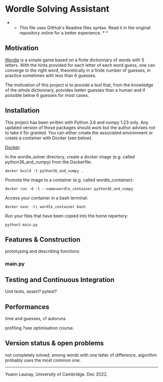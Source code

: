 #  Wordle Solving Assistant #

* * This file uses GitHub's Readme files syntax. Read it in the original repository online for a better experience. * *

## Motivation

[Wordle](https://wordlegame.org/uk) is a simple game based on a finite dictionnary of words with 5 letters. With the hints provided for each letter of each word guess, one can converge to the right word, theoretically in a finite number of guesses, in practice sometimes with less than 6 guesses.

The motivation of this project is to provide a tool that, from the knowledge of the whole dictionnary, provides better guesses than a human and if possible below 6 guesses for most cases.


## Installation

This project has been written with Python 3.6 and numpy 1.23 only. Any updated version of those packages should work but the author advises not to take it for granted.
You can either create the associated environment or create a container with Docker (see below).

[Docker](https://www.docker.com/get-started/):

In the wordle_solver directory, create a docker image (e.g. called python36_and_numpy) from the Dockerfile:
```
docker build -t python36_and_numpy . 
```
Promote the image to a container (e.g. called wordle_container):
```
docker run -d -t --name=wordle_container python36_and_numpy 
```
Access your container in a bash terminal:
```
docker exec -ti wordle_container bash
```
Run your files that have been copied into the home repertory:
```
python3 main.py
```

## Features & Construction

prototyping and describing functions
### main.py 

## Testing and Continuous Integration
Unit tests, assert? pytest?

## Performances
time and guesses, cf autoruns

profiling ?see optimisation course.

## Version status & open problems
not completely solved; among words with one letter of difference, algorithm probably uses the most common one. 


--------------------------------------------------------------------------------

Yoann Launay, University of Cambridge.
Dec 2022.
